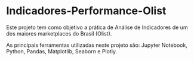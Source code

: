 # Indicadores-Performance-Olist

Este projeto tem como objetivo a prática de Análise de Indicadores de um dos maiores marketplaces do Brasil (Olist).

As principais ferramentas utilizadas neste projeto são: Jupyter Notebook, Python, Pandas, Matplotlib, Seaborn e Plotly.
